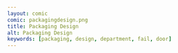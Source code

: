 ```yaml
---
layout: comic
comic: packagingdesign.png
title: Packaging Design
alt: Packaging Design
keywords: [packaging, design, department, fail, door]
---
```


